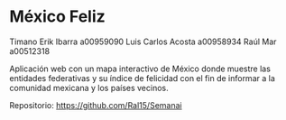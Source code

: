 # México Feliz
Timano
Erik Ibarra a00959090
Luis Carlos Acosta a00958934
Raúl Mar a00512318

Aplicación web con un mapa interactivo de México donde muestre las entidades federativas y su índice de felicidad con el fin de informar a la comunidad mexicana y los países vecinos.

Repositorio: https://github.com/Ral15/Semanai
